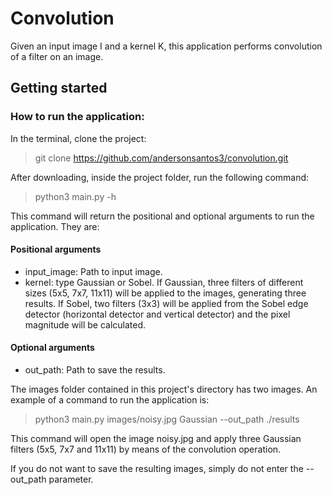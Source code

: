 # Convolution
Given an input image I and a kernel K, this application performs convolution of a filter on an image.

## Getting started

### How to run the application:
In the terminal, clone the project:
> git clone https://github.com/andersonsantos3/convolution.git

After downloading, inside the project folder, run the following command:
> python3 main.py -h

This command will return the positional and optional arguments to run the application. They are:
#### Positional arguments
- input_image: Path to input image.
- kernel: type Gaussian or Sobel. If Gaussian, three filters of different sizes (5x5, 7x7, 11x11) will be applied to the images, generating three results. If Sobel, two filters (3x3) will be applied from the Sobel edge detector (horizontal detector and vertical detector) and the pixel magnitude will be calculated.

#### Optional arguments
- out_path: Path to save the results.

The images folder contained in this project's directory has two images. An example of a command to run the application is:
> python3 main.py images/noisy.jpg Gaussian --out_path ./results

This command will open the image noisy.jpg and apply three Gaussian filters (5x5, 7x7 and 11x11) by means of the convolution operation.

If you do not want to save the resulting images, simply do not enter the --out_path parameter.
